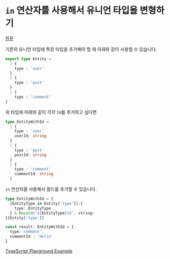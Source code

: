 # `in` 연산자를 사용해서 유니언 타입을 변형하기

[원문](https://twitter.com/mpocock1/status/1498284926621396992?s=20&t=oez-3xavZMDYePJp5sVHEw)

기존의 유니언 타입에 특정 타입을 추가해야 할 때 아래와 같이 사용할 수 있습니다.

```ts
export type Entity = 
  | {
    type : 'user'
  }
  | {
    type : 'post'
  }
  | {
    type : 'comment'
}
```
위 타입에 아래와 같이 각각 `Id`를 추가하고 싶다면

```ts
type EntityWithId = 
  | {
    type : 'user'
    userId: string
  }
  | {
    type : 'post'
    postId: string
  }
  | {
    type : 'comment'
    commentId: string
  }
```

`in` 연산자를 사용해서 필드를 추가할 수 있습니다.

```ts
type EntityWithId = {
  [EntityType in Entity['type']]:{
    type: EntityType
  } & Record<`${EntityType}Id`, string>
}[Entity['type']]

const result: EntityWithId = {
  type:'comment',
  commentId : 'Hello'
}
```

[TypeScript Playground Example](https://typescriptlang.org/play#code/KYDwDg9gTgLgBDAnmYcCiA7GBLJcC8cAUHHAD5wDeJpCyqAXHAOQCuAzsFMzQL40VqtOijhNmkdjB6l+pQTVJJR4gMYQAthuBYe-IgHoDI1JhxIA6rgAWASQAmBYkdoKXw5YxYcuPd7R8oByYpKGwMAHNDY1lo1yo4j3oxFklpRNo04LhQ8Kj-fn83GNpPFOZ1LR10-1JK7Sxs3MiM-Rd1DCk4KGB2VgAbGCYzXEQrGDtHQmp-MvFA5gAaDMDs5mtgfv6IP2N9MpHLGwcnITgAbUPEABVk8PQsUfPmT2YAXTeGM6V6YcekW4oPhwABkcAASsB1FB7AAeAAGABJKFdAcBeA54YscjAwpEAHxEXiXf6IZ6vD5EIgdLo9PqDP7mMbHKYJH4oBgVTQNaTLOrc6oncQACU22z0RCAA)